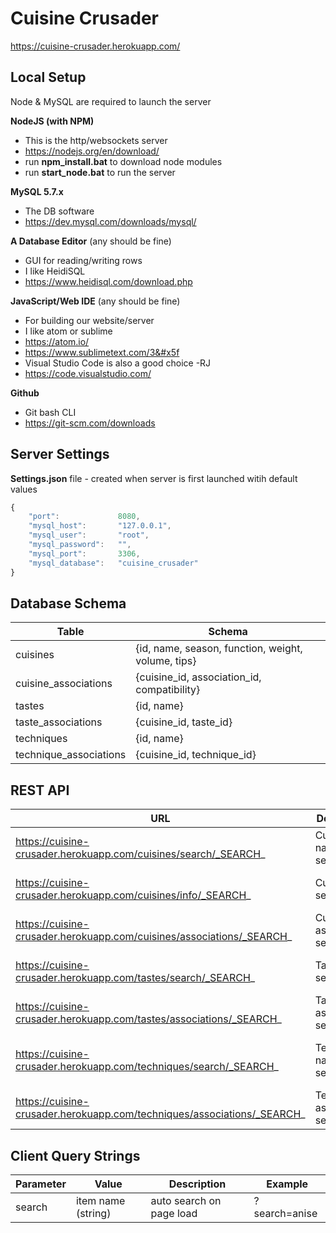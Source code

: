 # Cuisine Crusader

https://cuisine-crusader.herokuapp.com/

## Local Setup

Node & MySQL are required to launch the server

__NodeJS (with NPM)__
* This is the http/websockets server
* https://nodejs.org/en/download/
* run __npm&#x5f;install.bat__ to download node modules
* run __start&#x5f;node.bat__ to run the server

__MySQL 5.7.x__
* The DB software
* https://dev.mysql.com/downloads/mysql/

__A Database Editor__ (any should be fine)
* GUI for reading/writing rows
* I like HeidiSQL
* https://www.heidisql.com/download.php

__JavaScript/Web IDE__ (any should be fine)
* For building our website/server
* I like atom or sublime
* https://atom.io/
* https://www.sublimetext.com/3&#x5f
* Visual Studio Code is also a good choice -RJ
* https://code.visualstudio.com/

__Github__
* Git bash CLI
* https://git-scm.com/downloads

## Server Settings

__Settings.json__ file - created when server is first launched witih default values

```javascript
{
    "port": 			8080,
    "mysql_host": 		"127.0.0.1",
    "mysql_user": 		"root",
    "mysql_password": 	"",
    "mysql_port": 		3306,
    "mysql_database": 	"cuisine_crusader"
}

```

## Database Schema

| Table                  | Schema                                             |
|------------------------|----------------------------------------------------|
| cuisines               | {id, name, season, function, weight, volume, tips} |
| cuisine_associations   | {cuisine_id, association_id, compatibility}        |
| tastes                 | {id, name}                                         |
| taste_associations     | {cuisine_id, taste_id}                             |
| techniques             | {id, name}                                         |
| technique_associations | {cuisine_id, technique_id}                         |

## REST API
| URL                                                                     | Description                  | Returns                                        |
|-------------------------------------------------------------------------|------------------------------|------------------------------------------------|
| https://cuisine-crusader.herokuapp.com/cuisines/search/_SEARCH_         | Cuisine name search          | ["cusine1", "cuisine2", ..."cuisineN"]         |
| https://cuisine-crusader.herokuapp.com/cuisines/info/_SEARCH_           | Cuisine info search          | {name: "name", .... tips: "do something"}      |
| https://cuisine-crusader.herokuapp.com/cuisines/associations/_SEARCH_   | Cuisine associations search  | ["associate1", "associate2", ..."associateN"]  |
| https://cuisine-crusader.herokuapp.com/tastes/search/_SEARCH_           | Taste name search            | ["taste1", "taste2", ..."tasteN"]              |
| https://cuisine-crusader.herokuapp.com/tastes/associations/_SEARCH_     | Taste association search     | ["associate1", "associate2", ..."associateN"]  |
| https://cuisine-crusader.herokuapp.com/techniques/search/_SEARCH_       | Technique name search        | ["technique1, "technique2, ..., "techniquesN"] |
| https://cuisine-crusader.herokuapp.com/techniques/associations/_SEARCH_ | Technique association search | ["associate1", "associate2", ..."associateN"]  |

## Client Query Strings
| Parameter | Value              | Description                                  | Example       |
|-----------|--------------------|----------------------------------------------|---------------|
| search    | item name (string) | auto search on page load | ?search=anise |
